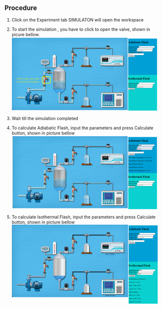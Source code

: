 ## Procedure


1. Click on the Experiment tab SIMULATON will open the workspace
                              
2. To start the simulation , you have to click to open the valve, shown in picure bellow.</br>
<img src="images/exp3_1.png"  /></br>
3. Wait till the simulation completed </br>
4. To calculate Adiabatic Flash, input the parameters and press Calculate button, shown in picture bellow </br>
<img src="images/exp3_2.png"  /> </br>
5. To calculate Isothermal Flash, input the parameters and press Calculate button, shown in picture bellow </br>
<img src="images/exp3_3.png"  /> </br>                            
             
                            
         
